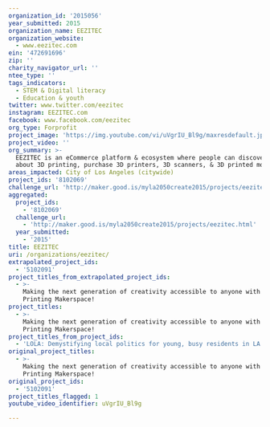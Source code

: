 ```yaml
---
organization_id: '2015056'
year_submitted: 2015
organization_name: EEZITEC
organization_website:
  - www.eezitec.com
ein: '472691696'
zip: ''
charity_navigator_url: ''
ntee_type: ''
tags_indicators:
  - STEM & Digital literacy
  - Education & youth
twitter: www.twitter.com/eezitec
instagram: EEZITEC.com
facebook: www.facebook.com/eezitec
org_type: Forprofit
project_image: 'https://img.youtube.com/vi/uVgrIU_Bl9g/maxresdefault.jpg'
project_video: ''
org_summary: >-
  EEZITEC is an eCommerce platform & ecosystem where people can discover & learn
  about 3D printing, purchase 3D printers, 3D scanners, & 3D printed models.
areas_impacted: City of Los Angeles (citywide)
project_ids: '8102069'
challenge_url: 'http://maker.good.is/myla2050create2015/projects/eezitec.html'
aggregated:
  project_ids:
    - '8102069'
  challenge_url:
    - 'http://maker.good.is/myla2050create2015/projects/eezitec.html'
  year_submitted:
    - '2015'
title: EEZITEC
uri: /organizations/eezitec/
extrapolated_project_ids:
  - '5102091'
project_titles_from_extrapolated_project_ids:
  - >-
    Making the next generation of creativity accessible to anyone with a 3D
    Printing Makerspace!
project_titles:
  - >-
    Making the next generation of creativity accessible to anyone with a 3D
    Printing Makerspace!
project_titles_from_project_ids:
  - 'LOLA: Demystifying local politics for young, busy residents in LA'
original_project_titles:
  - >-
    Making the next generation of creativity accessible to anyone with a 3D
    Printing Makerspace!
original_project_ids:
  - '5102091'
project_titles_flagged: 1
youtube_video_identifier: uVgrIU_Bl9g

---
```

